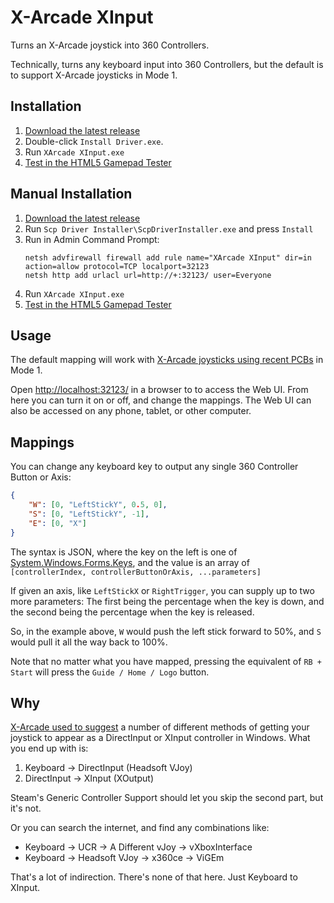 # X-Arcade XInput

Turns an X-Arcade joystick into 360 Controllers.

Technically, turns any keyboard input into 360 Controllers, but the default is to support X-Arcade joysticks in Mode 1.

## Installation

1. [Download the latest release](https://github.com/mikew/xarcade-xinput/releases/latest)
1. Double-click `Install Driver.exe`.
1. Run `XArcade XInput.exe`
1. [Test in the HTML5 Gamepad Tester](http://html5gamepad.com/)

## Manual Installation
1. [Download the latest release](https://github.com/mikew/xarcade-xinput/releases/latest)
1. Run `Scp Driver Installer\ScpDriverInstaller.exe` and press `Install`
1. Run in Admin Command Prompt:
    ```dos
    netsh advfirewall firewall add rule name="XArcade XInput" dir=in action=allow protocol=TCP localport=32123
    netsh http add urlacl url=http://+:32123/ user=Everyone
    ```
1. Run `XArcade XInput.exe`
1. [Test in the HTML5 Gamepad Tester](http://html5gamepad.com/)

## Usage

The default mapping will work with [X-Arcade joysticks using recent PCBs](https://shop.xgaming.com/pages/new-x-arcade-pcb) in Mode 1.

Open [http://localhost:32123/](http://localhost:32123/) in a browser to to access the Web UI. From here you can turn it on or off, and change the mappings. The Web UI can also be accessed on any phone, tablet, or other computer.

## Mappings

You can change any keyboard key to output any single 360 Controller Button or Axis:

```json
{
    "W": [0, "LeftStickY", 0.5, 0],
    "S": [0, "LeftStickY", -1],
    "E": [0, "X"]
}
```

The syntax is JSON, where the key on the left is one of [System.Windows.Forms.Keys](https://msdn.microsoft.com/en-us/library/system.windows.forms.keys(v=vs.110).aspx#Anchor_1), and the value is an array of `[controllerIndex, controllerButtonOrAxis, ...parameters]`

If given an axis, like `LeftStickX` or `RightTrigger`, you can supply up to two more parameters: The first being the percentage when the key is down, and the second being the percentage when the key is released.

So, in the example above, `W` would push the left stick forward to 50%, and `S` would pull it all the way back to 100%.

Note that no matter what you have mapped, pressing the equivalent of `RB + Start` will press the `Guide / Home / Logo` button.

## Why

[X-Arcade used to suggest](https://support.xgaming.com/support/solutions/articles/12000003227-use-x-arcade-as-a-windows-joystick-gamepad-controller-xinput-) a number of different methods of getting your joystick to appear as a DirectInput or XInput controller in Windows. What you end up with is:

1. Keyboard -> DirectInput (Headsoft VJoy)
2. DirectInput -> XInput (XOutput)

Steam's Generic Controller Support should let you skip the second part, but it's not.

Or you can search the internet, and find any combinations like:

- Keyboard -> UCR -> A Different vJoy -> vXboxInterface
- Keyboard -> Headsoft VJoy -> x360ce -> ViGEm

That's a lot of indirection. There's none of that here. Just Keyboard to XInput.

